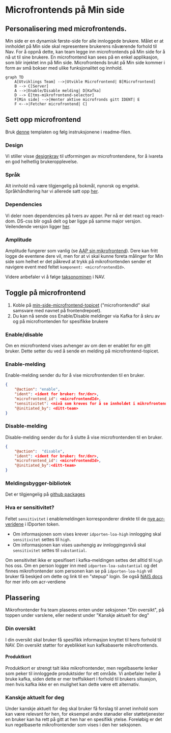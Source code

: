 # Microfrontends på Min side

## Personalisering med microfrontends.

Min side er en dynamisk første-side for alle innloggede brukere. Målet er at innholdet på Min side skal representere brukerens nåværende forhold til Nav. For å oppnå dette, kan team legge inn microfrontends på Min side for å nå ut til sine brukere. En microfrontend kan sees på en enkel applikasjon, som blir injektet inn på Min side. Microfrontends brukt på Min side kommer i form av små bokser med ulike funksjonalitet og innhold.

```mermaid
graph TD
    A[Utviklings Team] -->|Utvikle Microfrontend| B[Microfrontend]
    B --> C[Server]
    A -->|Enable/Disable melding| D[Kafka]
    D --> E[tms-mikrofrontend-selector]
    F[Min side] -->|Henter aktive microfronds gitt IDENT| E
    F <-->|Fetcher microfrontend| C]
```

## Sett opp microfrontend

Bruk [denne](https://github.com/navikt/tms-microfrontend-template) templaten og følg instruksjonene i readme-filen.

### Design

Vi stiller visse [designkrav](https://aksel.nav.no/god-praksis/artikler/retningslinjer-for-design-av-mikrofrontends) til utformingen av microfrontendene, for å ivareta en god helhetlig brukeropplevelse.

### Språk

Alt innhold må være tilgjengelig på bokmål, nynorsk og engelsk. Språkhåndtering har vi allerede satt opp [her](https://github.com/navikt/tms-microfrontend-template/blob/main/src/language/LanguageProvider.tsx).

### Dependencies

Vi deler noen dependencies på tvers av apper. Per nå er det react og react-dom. DS-css blir også delt og bør ligge på samme major versjon. Veilendende versjon ligger [her](https://github.com/navikt/tms-min-side/blob/main/index.html).

### Amplitude

Amplitude fungerer som vanlig (se [AAP sin mikrofrontend](https://github.com/navikt/aap-min-side-microfrontend/blob/main/src/utils/amplitude.ts)). Dere kan fritt logge de eventene dere vil, men for at vi skal kunne foreta målinger for Min side som helhet er det påkrevd at trykk på mikrofrontenden sender et navigere event med feltet
`komponent: <microfrontendId>`.

Videre anbefaler vi å følge [taksonominen](https://github.com/navikt/analytics-taxonomy) i NAV.

## Toggle på microfrontend

1.  Koble på [min-side-microfrontend-topicet](https://github.com/navikt/min-side-microfrontend-topic-iac) ("microfrontendId" skal samsvare med navnet på frontendrepoet).
2.  Du kan nå sende oss Enable/Disable meldinger via Kafka for å skru av og på microfrontenden for spesifikke brukere

### Enable/disable

Om en microfrontend vises avhenger av om den er enablet for en gitt bruker. Dette setter du ved å sende en melding på
microfrontend-topicet.

### Enable-melding

Enable-melding sender du for å vise microfrontenden til en bruker.

```json
{
    "@action": "enable",
    "ident": <ident for bruker: fnr/dnr>,
    "microfrontend_id": <microfrontendId>,
    "sensitivitet": <nivå som kreves for å se innholdet i mikrofrontenden, gyldige verdier: substantial og high>,
    "@initiated_by": <ditt-team>
}
```

### Disable-melding

Disable-melding sender du for å slutte å vise microfrontenden til en bruker.

```json
{
    "@action":  "disable",
    "ident": <ident for bruker: fnr/dnr>,
    "microfrontend_id": <microfrontendId>,
    "@initiated_by":<ditt-team>
}
```

### Meldingsbygger-bibliotek

Det er tilgjengelig på [github packages](https://github.com/navikt/tms-mikrofrontend-selector/packages/1875650)

### Hva er sensitivitet?

Feltet `sensitivitet` i enablemeldingen korresponderer direkte til
de [nye acr-veridene](https://docs.digdir.no/docs/idporten/oidc/oidc_protocol_id_token#acr-values) i IDporten token.

- Om informasjonen som vises krever `idporten-loa-high` innlogging skal `sensitivitet` settes til `high`.
- Om informasjonen kan vises uavhengig av innloggingsnivå skal `sensitivitet` settes til `substantial`.

Om sensitivitet ikke er spesifisert i kafka-meldingen settes det alltid til `high` hos oss.
Om en person logger inn med `idporten-loa-substantial` og det finnes mikrofrontender som personen kan se
på `idporten-loa-high` vil bruker få beskjed om dette og link til en "stepup"
login. Se også [NAIS docs](https://docs.nais.io/security/auth/idporten/#security-levels) for mer info om acr-verdiene

## Plassering

Mikrofrontender fra team plaseres enten under seksjonen "Din oversikt", på toppen under varslene, eller nederst under "Kanskje aktuelt for deg"

### Din oversikt

I din oversikt skal bruker få spesifikk informasjon knyttet til hens forhold til NAV. Din oversikt støtter for øyeblikket kun kafkabaserte mikrofrontends.

#### Produktkort

Produktkort er strengt talt ikke mikrofrontender, men regelbaserte lenker som peker til innloggede produktsider for ett område. Vi anbefaler heller å bruke kafka, siden dette er mer treffsikkert i forhold til brukers situasjon, men hvis kafka ikke er en mulighet kan dette være ett alternativ.

### Kanskje aktuelt for deg

Under kanskje aktuelt for deg skal bruker få forslag til annet innhold som kan være relevant for hen, for eksempel andre stønader eller støttetjenester en bruker kan ha rett på gitt at hen har en spesifikk ytelse. Foreløbig er det kun regelbaserte mikrofrontender som vises i den her seksjonen.
